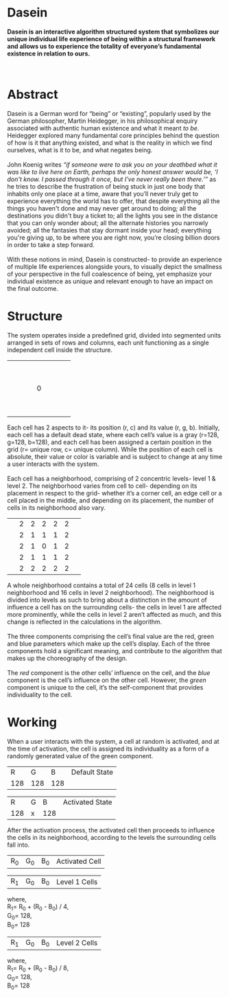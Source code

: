 <h1>Dasein</h1>

<p><b>
Dasein is an interactive algorithm structured system that symbolizes our unique individual life experience of being within a structural framework and allows us to experience the totality of everyone’s fundamental existence in relation to ours.
</b></p>

<br>
<h1>Abstract</h1>

<p>
Dasein is a German word for “being” or “existing”, popularly used by the German philosopher, Martin Heidegger, in his philosophical enquiry associated with authentic human existence and what it meant <i>to be</i>. Heidegger explored many fundamental core principles behind the question of how is it that anything existed, and what is the reality in which we find ourselves, what is it to be, and what negates being.
<br><br>
John Koenig writes <i>“if someone were to ask you on your deathbed what it was like to live here on Earth, perhaps the only honest answer would be, ‘I don't know. I passed through it once, but I've never really been there.’”</i> as he tries to describe the frustration of being stuck in just one body that inhabits only one place at a time, aware that you’ll never truly get to experience everything the world has to offer, that despite everything all the things you haven't done and may never get around to doing; all the destinations you didn't buy a ticket to; all the lights you see in the distance that you can only wonder about; all the alternate histories you narrowly avoided; all the fantasies that stay dormant inside your head; everything you're giving up, to be where you are right now, you’re closing billion doors in order to take a step forward.
<br><br>
With these notions in mind, Dasein is constructed- to provide an experience of multiple life experiences alongside yours, to visually depict the smallness of your perspective in the full coalescence of being, yet emphasize your individual existence as unique and relevant enough to have an impact on the final outcome.
</p>

<h1>Structure</h1>

<p>
The system operates inside a predefined grid, divided into segmented units arranged in sets of rows and columns, each unit functioning as a single independent cell inside the structure.
</p>

<table>
<tr><td>&nbsp</td><td>&nbsp</td><td>&nbsp</td><td>&nbsp</td><td>&nbsp</td><td>&nbsp</td><td>&nbsp</td></tr>
<tr><td>&nbsp</td><td> </td><td> </td><td> </td><td> </td><td> </td><td> </td></tr>
<tr><td>&nbsp</td><td> </td><td> </td><td>0</td><td> </td><td> </td><td> </td></tr>
<tr><td>&nbsp</td><td> </td><td> </td><td> </td><td> </td><td> </td><td> </td></tr>
<tr><td>&nbsp</td><td> </td><td> </td><td> </td><td> </td><td> </td><td> </td></tr>
</table>

<p>
Each cell has 2 aspects to it- its position (r, c) and its value (r, g, b). Initially, each cell has a default dead state, where each cell’s value is a gray (r=128, g=128, b=128), and each cell has been assigned a certain position in the grid (r= unique row, c= unique column). While the position of each cell is absolute, their value or color is variable and is subject to change at any time a user interacts with the system.
<br><br>
Each cell has a neighborhood, comprising of 2 concentric levels- level 1 & level 2. The neighborhood varies from cell to cell- depending on its placement in respect to the grid- whether it’s a corner cell, an edge cell or a cell placed in the middle, and depending on its placement, the number of cells in its neighborhood also vary.
</p>

<table>
<tr><td>&nbsp</td><td>2</td><td>2</td><td>2</td><td>2</td><td>2</td><td>&nbsp</td></tr>
<tr><td>&nbsp</td><td>2</td><td>1</td><td>1</td><td>1</td><td>2</td><td> </td></tr>
<tr><td>&nbsp</td><td>2</td><td>1</td><td>0</td><td>1</td><td>2</td><td> </td></tr>
<tr><td>&nbsp</td><td>2</td><td>1</td><td>1</td><td>1</td><td>2</td><td> </td></tr>
<tr><td>&nbsp</td><td>2</td><td>2</td><td>2</td><td>2</td><td>2</td><td> </td></tr>
</table>

<p>
A whole neighborhood contains a total of 24 cells (8 cells in level 1 neighborhood and 16 cells in level 2 neighborhood). The neighborhood is divided into levels as such to bring about a distinction in the amount of influence a cell has on the surrounding cells- the cells in level 1 are affected more prominently, while the cells in level 2 aren’t affected as much, and this change is reflected in the calculations in the algorithm.
<br><br>
The three components comprising the cell’s final value are the red, green and blue parameters which make up the cell’s display. Each of the three components hold a significant meaning, and contribute to the algorithm that makes up the choreography of the design.
<br><br>
The <i>red</i> component is the other cells’ influence on the cell, and the <i>blue</i> component is the cell’s influence on the other cell. However, the <i>green</i> component is unique to the cell, it’s the self-component that provides individuality to the cell.
</p>

<h1>Working</h1>

<p>
When a user interacts with the system, a cell at random is activated, and at the time of activation, the cell is assigned its individuality as a form of a randomly generated value of the green component.
</p>

<table>
<tr>
  <td>R</td>
  <td>G</td>
  <td>B</td>
  <td>Default State</td>
</tr>
<tr>
  <td>128</td>
  <td>128</td>
  <td>128</td>
</tr>
</table>

<table>
<tr>
  <td>R</td>
  <td>G</td>
  <td>B</td>
  <td>Activated State</td>
</tr>
<tr>
  <td>128</td>
  <td>x</td>
  <td>128</td>
</tr>
</table>

<p>After the activation process, the activated cell then proceeds to influence the cells in its neighborhood, according to the levels the surrounding cells fall into.</p>

<table>
<tr>
  <td>R<sub>0</sub></td>
  <td>G<sub>0</sub></td>
  <td>B<sub>0</sub></td>
  <td>Activated Cell</td>
</tr>
</table>

<table>
<tr>
  <td>R<sub>1</sub></td>
  <td>G<sub>0</sub></td>
  <td>B<sub>0</sub></td>
  <td>Level 1 Cells</td>
</tr>
</table>

<p>
where,
<br>
R<sub>1</sub>= R<sub>0</sub> + (R<sub>0</sub> - B<sub>0</sub>) / 4,<br>G<sub>0</sub>= 128,<br>B<sub>0</sub>= 128
</p>

<table>
<tr>
  <td>R<sub>1</sub></td>
  <td>G<sub>0</sub></td>
  <td>B<sub>0</sub></td>
  <td>Level 2 Cells</td>
</tr>
</table>

<p>
where,
<br>
R<sub>1</sub>= R<sub>0</sub> + (R<sub>0</sub> - B<sub>0</sub>) / 8,<br>G<sub>0</sub>= 128,<br>B<sub>0</sub>= 128
</p>

